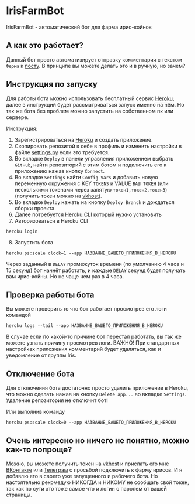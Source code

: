 # IrisFarmBot
IrisFarmBot - автоматический бот для фарма ирис-койнов


## А как это работает?

Данный бот просто автоматизирует отправку комментария с текстом `Ферма` к [посту](https://vk.com/iris_cm?w=wall-174105461_35135). В принципе вы можете делать это и в ручную, но зачем?

## Инструкция по запуску

Для работы бота можно использовать бесплатный сервис [Heroku](https://heroku.com), далее в инструкций будет рассматриваться запуск именно на нём. Но так же бота без проблем можно запустить на собственном пк или сервере.

Инструкция:
1. Зарегистрироваться на [Heroku](https://heroku.com) и создать приложение.
2. Скопировать репозитой к себе в профиль и изменить настройки в файле [settings.py](https://github.com/MrSmitix/IrisFarmBot/blob/main/settings.py) если это требуется.
3. Во вкладке `Deploy` в панели управления приложением выбрать `GitHub`, найти репозиторий с этим ботом и подключить его к приложению нажав кнопку `Connect`.
4. Во вкладке `Settings` найти `Config Vars` и добавить новую переменную окружения с KEY `TOKENS` и VALUE `ВАШ ТОКЕН` (или несколькими токенами через запятую `токен1,токен2,токен3`) (получить токен можно на [vkhost](http://vkhost.github.io)).
5. Во вкладке `Deploy` нажать на кнопку `Deploy Branch` и дождаться сборки проекта.
6. Далее потребуется [Heroku CLI](https://devcenter.heroku.com/articles/heroku-cli) который нужно установить
7. Авторизоваться в Heroku CLI
```shell script
heroku login
```
8. Запустить бота
```shell script
heroku ps:scale clock=1 --app НАЗВАНИЕ_ВАШЕГО_ПРИЛОЖЕНИЯ_В_HEROKU
```

Через заданный в `DELAY` промежуток времени (по умолчанию 4 часа и 15 секунд) бот начнёт работать, и каждые `DELAY` секунд будет получать вам ирис-койны. Но не чаще чем раз в 4 часа.

## Проверка работы бота

Вы можете проверить то что бот работает просмотрев его логи командой
```shell script
heroku logs --tail --app НАЗВАНИЕ_ВАШЕГО_ПРИЛОЖЕНИЯ_В_HEROKU
```
В случае если по какой-то причине бот перестал работать, вы так же можете узнать причину просмотрев логи.
ВАЖНО! При стандартных настройках приложения комментарий будет удаляться, как и уведомление от группы Iris. 

## Отключение бота

Для отключения бота достаточно просто удалить приложение в Heroku, что можно сделать нажав на кнопку `Delete app...` во вкладке `Settings`. Удаление репозитория не отключит бот!

Или выполнив команду
```shell script
heroku ps:scale clock=0 --app НАЗВАНИЕ_ВАШЕГО_ПРИЛОЖЕНИЯ_В_HEROKU
```

## Очень интересно но ничего не понятно, можно как-то попроще?

Можно, вы можете получить токен на [vkhost](http://vkhost.github.io) и прислать его мне [ВКонтакте](https://vk.com/mrsmitix) или [Телеграм](https://t.me/MrSmitix) с просьбой подключить к фарму ирисов. И я добавлю его в своего уже запущенного и рабочего бота. Но настоятельно рекомедую НИКОГДА и НИКОМУ не сообщать свой токен, так как по сути это тоже самое что и логин с паролем от вашей страницы.
